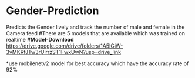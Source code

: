 # Gender-Prediction
Predicts the Gender lively and track the number of male and female in the Camera feed
#There are 5 models that are available which was trained on realtime 
**#Model-Download**
https://drive.google.com/drive/folders/1A5IGiW-3vMKRfJTw3rUirrzST1FwxUwN?usp=drive_link

*use mobilenetv2 model for best accuracy which have the accuracy rate of 92%
